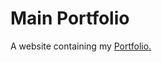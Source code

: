 # Main Portfolio

A website containing my [Portfolio.](https://chris-milan.github.io/Main-Portfolio/)